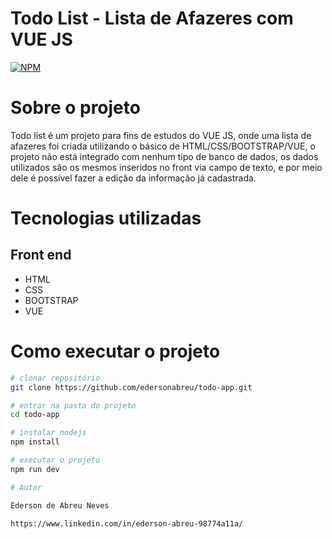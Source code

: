 # Todo List - Lista de Afazeres com VUE JS 
[![NPM](https://img.shields.io/npm/l/react)](https://github.com/edersonabreu/todo-app/blob/main/LICENSE) 

# Sobre o projeto

Todo list é um projeto para fins de estudos do VUE JS, onde uma lista de afazeres foi criada utilizando o básico de HTML/CSS/BOOTSTRAP/VUE, o projeto não está integrado com nenhum tipo de banco de dados, os dados utilizados são os mesmos inseridos no front via campo de texto, e por meio dele é possível fazer a edição da informação já cadastrada. 

# Tecnologias utilizadas

## Front end
- HTML 
- CSS 
- BOOTSTRAP
- VUE


# Como executar o projeto

```bash
# clonar repositório
git clone https://github.com/edersonabreu/todo-app.git

# entrar na pasta do projeto
cd todo-app

# instalar nodejs 
npm install

# executar o projeto
npm run dev

# Autor

Ederson de Abreu Neves

https://www.linkedin.com/in/ederson-abreu-98774a11a/

